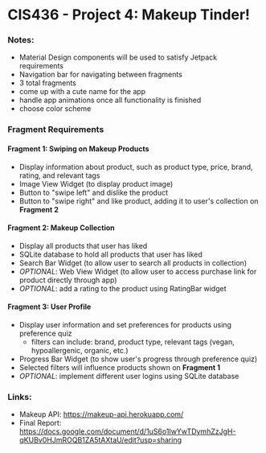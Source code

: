 # CIS436 - Project 4: Makeup Tinder!

### Notes:
- Material Design components will be used to satisfy Jetpack requirements
- Navigation bar for navigating between fragments
- 3 total fragments
- come up with a cute name for the app
- handle app animations once all functionality is finished
- choose color scheme

### Fragment Requirements
#### Fragment 1: Swiping on Makeup Products
- Display information about product, such as product type, price, brand, rating, and relevant tags
- Image View Widget (to display product image)
- Button to "swipe left" and dislike the product
- Button to "swipe right" and like product, adding it to user's collection on **Fragment 2**
  
#### Fragment 2: Makeup Collection
- Display all products that user has liked
- SQLite database to hold all products that user has liked
- Search Bar Widget (to allow user to search all products in collection)
- *OPTIONAL*: Web View Widget (to allow user to access purchase link for product directly through app)
- *OPTIONAL*: add a rating to the product using RatingBar widget

#### Fragment 3: User Profile
- Display user information and set preferences for products using preference quiz
  - filters can include: brand, product type, relevant tags (vegan, hypoallergenic, organic, etc.)
- Progress Bar Widget (to show user's progress through preference quiz)
- Selected filters will influence products shown on **Fragment 1**
- *OPTIONAL*: implement different user logins using SQLite database

### Links:
- Makeup API: https://makeup-api.herokuapp.com/
- Final Report: https://docs.google.com/document/d/1uS6o1IwYwTDymhZzJgH-qKUBv0HJmROQB1ZA5tAXtaU/edit?usp=sharing
